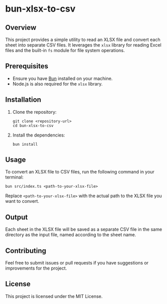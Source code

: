 # bun-xlsx-to-csv

## Overview
This project provides a simple utility to read an XLSX file and convert each sheet into separate CSV files. It leverages the `xlsx` library for reading Excel files and the built-in `fs` module for file system operations.

## Prerequisites
- Ensure you have [Bun](https://bun.sh/) installed on your machine.
- Node.js is also required for the `xlsx` library.

## Installation
1. Clone the repository:
   ```
   git clone <repository-url>
   cd bun-xlsx-to-csv
   ```

2. Install the dependencies:
   ```
   bun install
   ```

## Usage
To convert an XLSX file to CSV files, run the following command in your terminal:

```
bun src/index.ts <path-to-your-xlsx-file>
```

Replace `<path-to-your-xlsx-file>` with the actual path to the XLSX file you want to convert.

## Output
Each sheet in the XLSX file will be saved as a separate CSV file in the same directory as the input file, named according to the sheet name.

## Contributing
Feel free to submit issues or pull requests if you have suggestions or improvements for the project.

## License
This project is licensed under the MIT License.